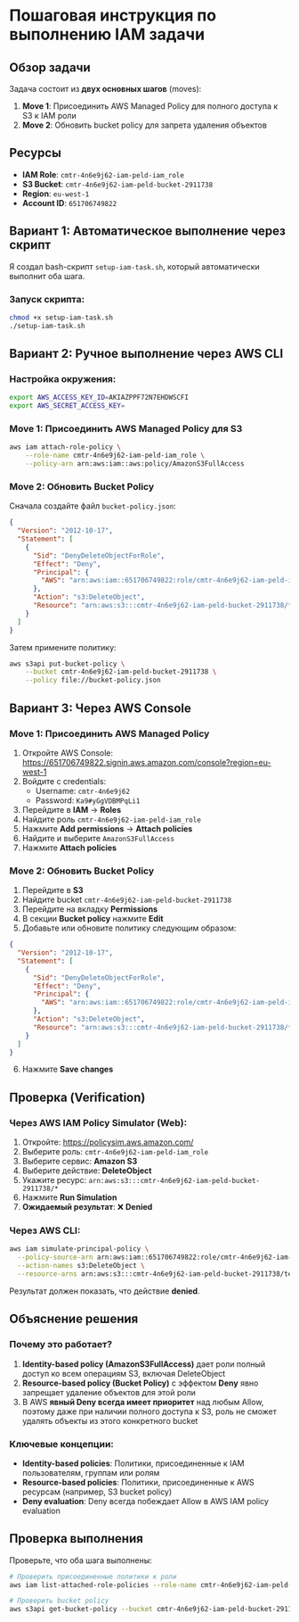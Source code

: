 # Пошаговая инструкция по выполнению IAM задачи

## Обзор задачи

Задача состоит из **двух основных шагов** (moves):

1. **Move 1**: Присоединить AWS Managed Policy для полного доступа к S3 к IAM роли
2. **Move 2**: Обновить bucket policy для запрета удаления объектов

## Ресурсы

- **IAM Role**: `cmtr-4n6e9j62-iam-peld-iam_role`
- **S3 Bucket**: `cmtr-4n6e9j62-iam-peld-bucket-2911738`
- **Region**: `eu-west-1`
- **Account ID**: `651706749822`

## Вариант 1: Автоматическое выполнение через скрипт

Я создал bash-скрипт `setup-iam-task.sh`, который автоматически выполнит оба шага.

### Запуск скрипта:

```bash
chmod +x setup-iam-task.sh
./setup-iam-task.sh
```

## Вариант 2: Ручное выполнение через AWS CLI

### Настройка окружения:

```bash
export AWS_ACCESS_KEY_ID=AKIAZPPF72N7EHDWSCFI
export AWS_SECRET_ACCESS_KEY=
```

### Move 1: Присоединить AWS Managed Policy для S3

```bash
aws iam attach-role-policy \
    --role-name cmtr-4n6e9j62-iam-peld-iam_role \
    --policy-arn arn:aws:iam::aws:policy/AmazonS3FullAccess
```

### Move 2: Обновить Bucket Policy

Сначала создайте файл `bucket-policy.json`:

```json
{
  "Version": "2012-10-17",
  "Statement": [
    {
      "Sid": "DenyDeleteObjectForRole",
      "Effect": "Deny",
      "Principal": {
        "AWS": "arn:aws:iam::651706749822:role/cmtr-4n6e9j62-iam-peld-iam_role"
      },
      "Action": "s3:DeleteObject",
      "Resource": "arn:aws:s3:::cmtr-4n6e9j62-iam-peld-bucket-2911738/*"
    }
  ]
}
```

Затем примените политику:

```bash
aws s3api put-bucket-policy \
    --bucket cmtr-4n6e9j62-iam-peld-bucket-2911738 \
    --policy file://bucket-policy.json
```

## Вариант 3: Через AWS Console

### Move 1: Присоединить AWS Managed Policy

1. Откройте AWS Console: https://651706749822.signin.aws.amazon.com/console?region=eu-west-1
2. Войдите с credentials:
   - Username: `cmtr-4n6e9j62`
   - Password: `Ka9#yGgVDBMPqLi1`
3. Перейдите в **IAM** → **Roles**
4. Найдите роль `cmtr-4n6e9j62-iam-peld-iam_role`
5. Нажмите **Add permissions** → **Attach policies**
6. Найдите и выберите `AmazonS3FullAccess`
7. Нажмите **Attach policies**

### Move 2: Обновить Bucket Policy

1. Перейдите в **S3**
2. Найдите bucket `cmtr-4n6e9j62-iam-peld-bucket-2911738`
3. Перейдите на вкладку **Permissions**
4. В секции **Bucket policy** нажмите **Edit**
5. Добавьте или обновите политику следующим образом:

```json
{
  "Version": "2012-10-17",
  "Statement": [
    {
      "Sid": "DenyDeleteObjectForRole",
      "Effect": "Deny",
      "Principal": {
        "AWS": "arn:aws:iam::651706749822:role/cmtr-4n6e9j62-iam-peld-iam_role"
      },
      "Action": "s3:DeleteObject",
      "Resource": "arn:aws:s3:::cmtr-4n6e9j62-iam-peld-bucket-2911738/*"
    }
  ]
}
```

6. Нажмите **Save changes**

## Проверка (Verification)

### Через AWS IAM Policy Simulator (Web):

1. Откройте: https://policysim.aws.amazon.com/
2. Выберите роль: `cmtr-4n6e9j62-iam-peld-iam_role`
3. Выберите сервис: **Amazon S3**
4. Выберите действие: **DeleteObject**
5. Укажите ресурс: `arn:aws:s3:::cmtr-4n6e9j62-iam-peld-bucket-2911738/*`
6. Нажмите **Run Simulation**
7. **Ожидаемый результат**: ❌ **Denied**

### Через AWS CLI:

```bash
aws iam simulate-principal-policy \
  --policy-source-arn arn:aws:iam::651706749822:role/cmtr-4n6e9j62-iam-peld-iam_role \
  --action-names s3:DeleteObject \
  --resource-arns arn:aws:s3:::cmtr-4n6e9j62-iam-peld-bucket-2911738/test-object
```

Результат должен показать, что действие **denied**.

## Объяснение решения

### Почему это работает?

1. **Identity-based policy (AmazonS3FullAccess)** дает роли полный доступ ко всем операциям S3, включая DeleteObject
2. **Resource-based policy (Bucket Policy)** с эффектом **Deny** явно запрещает удаление объектов для этой роли
3. В AWS **явный Deny всегда имеет приоритет** над любым Allow, поэтому даже при наличии полного доступа к S3, роль не сможет удалять объекты из этого конкретного bucket

### Ключевые концепции:

- **Identity-based policies**: Политики, присоединенные к IAM пользователям, группам или ролям
- **Resource-based policies**: Политики, присоединенные к AWS ресурсам (например, S3 bucket policy)
- **Deny evaluation**: Deny всегда побеждает Allow в AWS IAM policy evaluation

## Проверка выполнения

Проверьте, что оба шага выполнены:

```bash
# Проверить присоединенные политики к роли
aws iam list-attached-role-policies --role-name cmtr-4n6e9j62-iam-peld-iam_role

# Проверить bucket policy
aws s3api get-bucket-policy --bucket cmtr-4n6e9j62-iam-peld-bucket-2911738 --query Policy --output text | jq '.'
```
